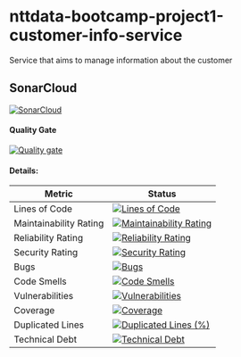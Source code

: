 # nttdata-bootcamp-project1-customer-info-service
Service that aims to manage information about the customer

## SonarCloud

[![SonarCloud](https://sonarcloud.io/images/project_badges/sonarcloud-white.svg)](https://sonarcloud.io/summary/new_code?id=AdrianCAmes_nttdata-bootcamp-project1-customer-info-service)

#### Quality Gate

[![Quality gate](https://sonarcloud.io/api/project_badges/quality_gate?project=AdrianCAmes_nttdata-bootcamp-project1-customer-info-service)](https://sonarcloud.io/summary/new_code?id=AdrianCAmes_nttdata-bootcamp-project1-customer-info-service)

#### Details:

| Metric                 | Status                                                                                                                                                                                                                                                                                 |
|------------------------|----------------------------------------------------------------------------------------------------------------------------------------------------------------------------------------------------------------------------------------------------------------------------------------|
| Lines of Code          | [![Lines of Code](https://sonarcloud.io/api/project_badges/measure?project=AdrianCAmes_nttdata-bootcamp-project1-customer-info-service&metric=ncloc)](https://sonarcloud.io/summary/new_code?id=AdrianCAmes_nttdata-bootcamp-project1-customer-info-service)                           |
| Maintainability Rating | [![Maintainability Rating](https://sonarcloud.io/api/project_badges/measure?project=AdrianCAmes_nttdata-bootcamp-project1-customer-info-service&metric=sqale_rating)](https://sonarcloud.io/summary/new_code?id=AdrianCAmes_nttdata-bootcamp-project1-customer-info-service)           |
| Reliability Rating     | [![Reliability Rating](https://sonarcloud.io/api/project_badges/measure?project=AdrianCAmes_nttdata-bootcamp-project1-customer-info-service&metric=reliability_rating)](https://sonarcloud.io/summary/new_code?id=AdrianCAmes_nttdata-bootcamp-project1-customer-info-service)         |
| Security Rating        | [![Security Rating](https://sonarcloud.io/api/project_badges/measure?project=AdrianCAmes_nttdata-bootcamp-project1-customer-info-service&metric=security_rating)](https://sonarcloud.io/summary/new_code?id=AdrianCAmes_nttdata-bootcamp-project1-customer-info-service)               |
| Bugs                   | [![Bugs](https://sonarcloud.io/api/project_badges/measure?project=AdrianCAmes_nttdata-bootcamp-project1-customer-info-service&metric=bugs)](https://sonarcloud.io/summary/new_code?id=AdrianCAmes_nttdata-bootcamp-project1-customer-info-service)                                     |
| Code Smells            | [![Code Smells](https://sonarcloud.io/api/project_badges/measure?project=AdrianCAmes_nttdata-bootcamp-project1-customer-info-service&metric=code_smells)](https://sonarcloud.io/summary/new_code?id=AdrianCAmes_nttdata-bootcamp-project1-customer-info-service)                       |
| Vulnerabilities        | [![Vulnerabilities](https://sonarcloud.io/api/project_badges/measure?project=AdrianCAmes_nttdata-bootcamp-project1-customer-info-service&metric=vulnerabilities)](https://sonarcloud.io/summary/new_code?id=AdrianCAmes_nttdata-bootcamp-project1-customer-info-service)               |
| Coverage               | [![Coverage](https://sonarcloud.io/api/project_badges/measure?project=AdrianCAmes_nttdata-bootcamp-project1-customer-info-service&metric=coverage)](https://sonarcloud.io/summary/new_code?id=AdrianCAmes_nttdata-bootcamp-project1-customer-info-service)                             |
| Duplicated Lines       | [![Duplicated Lines (%)](https://sonarcloud.io/api/project_badges/measure?project=AdrianCAmes_nttdata-bootcamp-project1-customer-info-service&metric=duplicated_lines_density)](https://sonarcloud.io/summary/new_code?id=AdrianCAmes_nttdata-bootcamp-project1-customer-info-service) |
| Technical Debt         | [![Technical Debt](https://sonarcloud.io/api/project_badges/measure?project=AdrianCAmes_nttdata-bootcamp-project1-customer-info-service&metric=sqale_index)](https://sonarcloud.io/summary/new_code?id=AdrianCAmes_nttdata-bootcamp-project1-customer-info-service)                    |